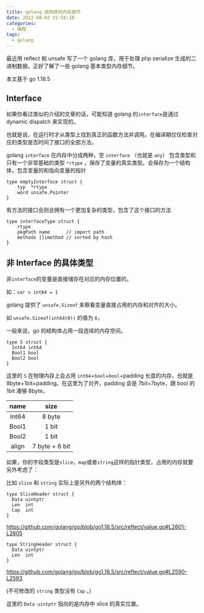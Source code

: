```yaml
---
title: golang 结构体的内存细节
date: 2022-08-02 21:56:18
categories:
  - 编程
tags:
  - golang
---
```


最近用 reflect 和 unsafe 写了一个 golang 库，用于处理 php serialize 生成的二进制数据，正好了解了一些 golang 基本类型内存细节。

<!-- more -->

本文基于 go 1.18.5

## Interface

如果你看过类似的介绍的文章的话，可能知道 golang 的`interface`是通过 dynamic dispatch 来实现的。

也就是说，在运行时才从类型上找到真正的函数方法并调用。在编译期仅仅检查对应的类型是否时间了接口的全部方法。

golang `interface` 在内存中分成两种，空 `interface` （也就是 `any`） 包含类型和只有一个非常基础的类型 `*rtype` ，保存了变量的真实类型。会保存为一个结构体，包含变量的和指向变量的指针

```golang
type emptyInterface struct {
	typ  *rtype
	word unsafe.Pointer
}
```

有方法的接口会则会拥有一个更加复杂的类型，包含了这个接口的方法

```golang
type interfaceType struct {
	rtype
	pkgPath name      // import path
	methods []imethod // sorted by hash
}
```

## 非 Interface 的具体类型

非`interface`的变量是直接储存在对应的内存位置的。

如：`var v int64 = 1`

golang 提供了 `unsafe.Sizeof` 来察看变量直接占用的内存和对齐的大小。

如 `unsafe.Sizeof(int64(0))` 的值为 `8`，

一般来说，go 的结构体占用一段连续的内存空间。

```golang
type S struct {
  Int64 int64
  Bool1 bool
  Bool2 bool
}
```

这里的 `S` 在物理内存上会占用 `int64`+`bool`+`bool`+padding 长度的内存，也就是 8byte+1bit+padding。在这里为了对齐，padding 会是 7bit+7byte，跟 bool 的 1bit 凑够 8byte。

| name  |      size      |
| :---: | :------------: |
| Int64 |     8 byte     |
| Bool1 |     1 bit      |
| Bool2 |     1 bit      |
| align | 7 byte + 6 bit |

如果，你的字段类型是`slice`，`map`或者`string`这样的指针类型，占用的内存就要另外考虑了：

比如 `slice` 和 `string` 实际上是另外的两个结构体：

```golang
type SliceHeader struct {
  Data uintptr
  Len  int
  Cap  int
}
```

<https://github.com/golang/go/blob/go1.18.5/src/reflect/value.go#L2601-L2605>

```golang
type StringHeader struct {
  Data uintptr
  Len  int
}
```

<https://github.com/golang/go/blob/go1.18.5/src/reflect/value.go#L2590-L2593>

(不可修改的 `string` 类型没有 `Cap` 。)

这里的 `Data uintptr` 指向的是内存中 slice 的真实位置。
